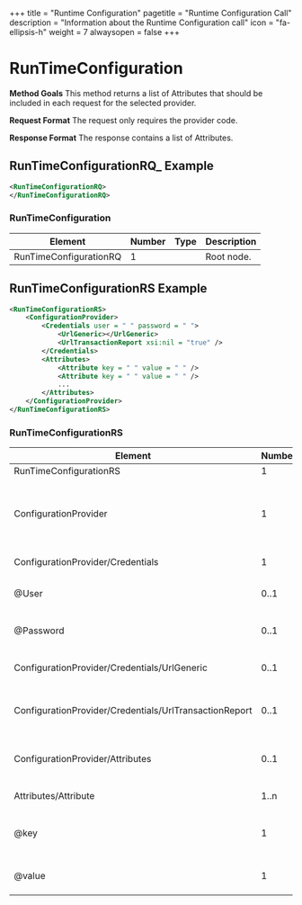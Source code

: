 +++
title = "Runtime Configuration"
pagetitle = "Runtime Configuration Call"
description = "Information about the Runtime Configuration call"
icon = "fa-ellipsis-h"
weight = 7
alwaysopen = false
+++

# RunTimeConfiguration

**Method Goals**
This method returns a list of Attributes that should be included in each request for the selected provider.

**Request Format**
The request only requires the provider code.

**Response Format**
The response contains a list of Attributes.

## RunTimeConfigurationRQ_ Example

~~~xml
<RunTimeConfigurationRQ>
</RunTimeConfigurationRQ>
~~~

### RunTimeConfiguration


| Element | Number | Type | Description |
| ----- | ----- | ----- | ----- |
RunTimeConfigurationRQ|1| | Root node.

## RunTimeConfigurationRS Example

~~~xml
<RunTimeConfigurationRS>
    <ConfigurationProvider>
        <Credentials user = " " password = " ">
            <UrlGeneric></UrlGeneric>
            <UrlTransactionReport xsi:nil = "true" />
        </Credentials>
        <Attributes>
            <Attribute key = " " value = " " />
            <Attribute key = " " value = " " />
            ...
        </Attributes>
    </ConfigurationProvider>
</RunTimeConfigurationRS>
~~~

### RunTimeConfigurationRS


|Element|Number|Type|Description|
| ----- | ----- | ----- | ----- |
|RunTimeConfigurationRS|1| | Root node.|
|ConfigurationProvider|1| | Information about source requesting the operation. |
|ConfigurationProvider/Credentials|1| | Provider credentials. |
|@User|0..1| String | User code for connection. |
|@Password|0..1| String | Password for connection. |
|ConfigurationProvider/Credentials/UrlGeneric|0..1| String | Url generic for connection. |
|ConfigurationProvider/Credentials/UrlTransactionReport|0..1|String | Url for Daily and Monthly Transactions methods. |
|ConfigurationProvider/Attributes|0..1| |Parameters for additional information. |
|Attributes/Attribute|1..n| | List of Attribute. |
|@key|1| String | Contains the keyword/Id to identify a parameter. |
|@value|1| String | Contains the value of the parameter|
